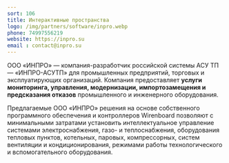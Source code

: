 ```yaml
---
sort: 106
title: Интерактивные пространства
logo: /img/partners/software/inpro.webp
phone: 74997556219
website: https://inpro.su
email : contact@inpro.su
---
```


ООО «ИНПРО» — компания-разработчик российской системы АСУ ТП — «ИНПРО-АСУТП» для промышленных предприятий, торговых и эксплуатирующих организаций.
Компания предоставляет **услуги мониторинга, управления, модернизации, импортозамещения и предсказания отказов** промышленного и инженерного оборудования.


Предлагаемые ООО «ИНПРО» решения на основе собственного программного обеспечения и контроллеров Wirenboard позволяют с минимальными затратами установить интеллектуальное управление системами электроснабжения, газо- и теплоснабжения, оборудования тепловых пунктов, котельных, паровых, компрессорных, систем вентиляции и кондиционирования, режимами работы технологического и вспомогательного оборудования.
